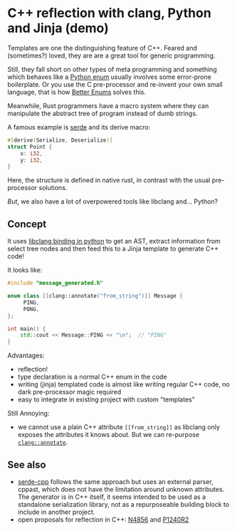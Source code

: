 # C++ reflection with clang, Python and Jinja (demo)

Templates are one the distinguishing feature of C++. Feared and (sometimes?) loved, they are are a great tool for generic programming.

Still, they fall short on other types of meta programming and something which behaves like a [Python enum](https://docs.python.org/3/library/enum.html) usually involves some error-prone boilerplate. Or you use the C pre-processor
and re-invent your own small language, that is how [Better Enums](https://github.com/aantron/better-enums) solves this.

Meanwhile, Rust programmers have a macro system where they can manipulate the abstract tree of program instead of dumb strings.

A famous example is [serde](https://serde.rs) and its derive macro:

```rust
#[derive(Serialize, Deserialize)]
struct Point {
    x: i32,
    y: i32,
}
```

Here, the structure is defined in native rust, in contrast with the usual pre-processor solutions.

*But*, we also have a lot of overpowered tools like libclang and... Python?

## Concept

It uses [libclang binding in python](https://libclang.readthedocs.io/en/latest/) to get an AST, extract information from select tree nodes and then feed this to a Jinja template to generate C++ code!

It looks like:

```c++
#include "message_generated.h"

enum class [[clang::annotate("from_string")]] Message {
     PING,
     PONG,
};

int main() {
    std::cout << Message::PING << "\n";  // "PING"
}
```

Advantages:

* reflection!
* type declaration is a normal C++ enum in the code
* writing (jinja) templated code is almost like writing regular C++ code, no dark pre-processor magic required
* easy to integrate in existing project with custom "templates"


Still Annoying:

* we cannot use a plain C++ attribute `[[from_string]]` as libclang only exposes the attributes it knows about. But we can re-purpose [`clang::annotate`](https://clang.llvm.org/docs/AttributeReference.html#annotate).

## See also

* [serde-cpp](https://github.com/serde-cpp/serde-cpp) follows the same approach but uses an external parser, cppast, which does not have the limitation around unknown attributes. The generator is in C++ itself, it seems intended to be used as a standalone serialization library, not as a repurposeable building block to include in another project.
* open proposals for reflection in C++: [N4856](https://www.open-std.org/jtc1/sc22/wg21/docs/papers/2020/n4856.pdf) and [P1240R2](https://www.open-std.org/jtc1/sc22/wg21/docs/papers/2022/p1240r2.pdf)
